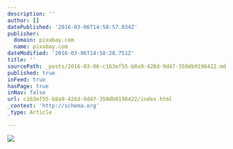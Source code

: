 ```yaml
---
description: ''
author: []
datePublished: '2016-03-06T14:58:57.034Z'
publisher:
  domain: pixabay.com
  name: pixabay.com
dateModified: '2016-03-06T14:58:28.751Z'
title: ''
sourcePath: _posts/2016-03-06-c163ef55-b8a9-426d-9d47-350db9196422.md
published: true
inFeed: true
hasPage: true
inNav: false
url: c163ef55-b8a9-426d-9d47-350db9196422/index.html
_context: 'http://schema.org'
_type: Article

---
```

![](https://pixabay.com/static/uploads/photo/2015/09/28/21/33/mountains-962793_960_720.jpg)